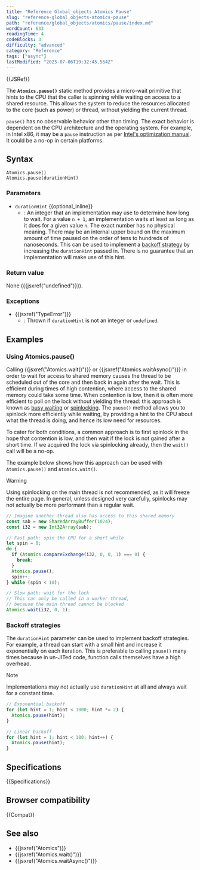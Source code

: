 ```yaml
---
title: "Reference Global_objects Atomics Pause"
slug: "reference-global_objects-atomics-pause"
path: "reference/global_objects/atomics/pause/index.md"
wordCount: 633
readingTime: 4
codeBlocks: 3
difficulty: "advanced"
category: "Reference"
tags: ["async"]
lastModified: "2025-07-06T19:32:45.564Z"
---
```



{{JSRef}}

The **`Atomics.pause()`** static method provides a micro-wait primitive that hints to the CPU that the caller is spinning while waiting on access to a shared resource. This allows the system to reduce the resources allocated to the core (such as power) or thread, without yielding the current thread.

`pause()` has no observable behavior other than timing. The exact behavior is dependent on the CPU architecture and the operating system. For example, in Intel x86, it may be a `pause` instruction as per [Intel's optimization manual](https://www.intel.com/content/www/us/en/content-details/671488/intel-64-and-ia-32-architectures-optimization-reference-manual-volume-1.html). It could be a no-op in certain platforms.

## Syntax

```js-nolint
Atomics.pause()
Atomics.pause(durationHint)
```

### Parameters

- `durationHint` {{optional_inline}}
  - : An integer that an implementation may use to determine how long to wait. For a value `n + 1`, an implementation waits at least as long as it does for a given value `n`. The exact number has no physical meaning. There may be an internal upper bound on the maximum amount of time paused on the order of tens to hundreds of nanoseconds. This can be used to implement a [backoff strategy](#backoff_strategies) by increasing the `durationHint` passed in. There is no guarantee that an implementation will make use of this hint.

### Return value

None ({{jsxref("undefined")}}).

### Exceptions

- {{jsxref("TypeError")}}
  - : Thrown if `durationHint` is not an integer or `undefined`.

## Examples

### Using Atomics.pause()

Calling {{jsxref("Atomics.wait()")}} or {{jsxref("Atomics.waitAsync()")}} in order to wait for access to shared memory causes the thread to be scheduled out of the core and then back in again after the wait. This is efficient during times of high contention, where access to the shared memory could take some time. When contention is low, then it is often more efficient to poll on the lock without yielding the thread: this approach is known as [busy waiting](https://en.wikipedia.org/wiki/Busy_waiting) or [spinlocking](https://en.wikipedia.org/wiki/Spinlock). The `pause()` method allows you to spinlock more efficiently while waiting, by providing a hint to the CPU about what the thread is doing, and hence its low need for resources.

To cater for both conditions, a common approach is to first spinlock in the hope that contention is low, and then wait if the lock is not gained after a short time. If we acquired the lock via spinlocking already, then the `wait()` call will be a no-op.

The example below shows how this approach can be used with `Atomics.pause()` and `Atomics.wait()`.

> [!WARNING]
> Using spinlocking on the main thread is not recommended, as it will freeze the entire page. In general, unless designed very carefully, spinlocks may not actually be more performant than a regular wait.

```js
// Imagine another thread also has access to this shared memory
const sab = new SharedArrayBuffer(1024);
const i32 = new Int32Array(sab);

// Fast path: spin the CPU for a short while
let spin = 0;
do {
  if (Atomics.compareExchange(i32, 0, 0, 1) === 0) {
    break;
  }
  Atomics.pause();
  spin++;
} while (spin < 10);

// Slow path: wait for the lock
// This can only be called in a worker thread,
// because the main thread cannot be blocked
Atomics.wait(i32, 0, 1);
```

### Backoff strategies

The `durationHint` parameter can be used to implement backoff strategies. For example, a thread can start with a small hint and increase it exponentially on each iteration. This is preferable to calling `pause()` many times because in un-JITed code, function calls themselves have a high overhead.

> [!NOTE]
> Implementations may not actually use `durationHint` at all and always wait for a constant time.

```js
// Exponential backoff
for (let hint = 1; hint < 1000; hint *= 2) {
  Atomics.pause(hint);
}

// Linear backoff
for (let hint = 1; hint < 100; hint++) {
  Atomics.pause(hint);
}
```

## Specifications

{{Specifications}}

## Browser compatibility

{{Compat}}

## See also

- {{jsxref("Atomics")}}
- {{jsxref("Atomics.wait()")}}
- {{jsxref("Atomics.waitAsync()")}}
